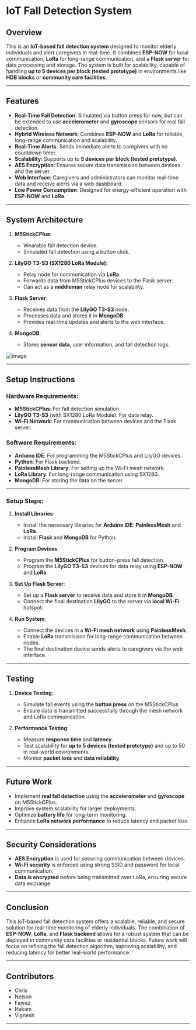 # IoT Fall Detection System

## Overview
This is an **IoT-based fall detection system** designed to monitor elderly individuals and alert caregivers in real-time. It combines **ESP-NOW** for local communication, **LoRa** for long-range communication, and a **Flask server** for data processing and storage. The system is built for scalability, capable of handling **up to 5 devices per block (tested prototype)** in environments like **HDB blocks** or **community care facilities**.

---

## Features
- **Real-Time Fall Detection**: Simulated via button press for now, but can be extended to use **accelerometer** and **gyroscope** sensors for real fall detection.
- **Hybrid Wireless Network**: Combines **ESP-NOW** and **LoRa** for reliable, long-range communication and scalability.
- **Real-Time Alerts**: Sends immediate alerts to caregivers with no countdown timer.
- **Scalability**: Supports up to **5 devices per block (tested prototype)**.
- **AES Encryption**: Ensures secure data transmission between devices and the server.
- **Web Interface**: Caregivers and administrators can monitor real-time data and receive alerts via a web dashboard.
- **Low Power Consumption**: Designed for energy-efficient operation with **ESP-NOW** and **LoRa**.

---

## System Architecture

1. **M5StickCPlus**: 
   - Wearable fall detection device.
   - Simulated fall detection using a button click.
   
2. **LilyGO T3-S3 (SX1280 LoRa Module)**:
   - Relay node for communication via **LoRa**.
   - Forwards data from M5StickCPlus devices to the Flask server.
   - Can act as a **middleman** relay node for scalability.

3. **Flask Server**:
   - Receives data from the **LilyGO T3-S3** node.
   - Processes data and stores it in **MongoDB**.
   - Provides real-time updates and alerts to the web interface.

4. **MongoDB**:
   - Stores **sensor data**, user information, and fall detection logs.

![image](https://github.com/user-attachments/assets/7b46d8ea-89b8-437a-bffb-c9f28ad63cf5)

---

## Setup Instructions

### Hardware Requirements:
- **M5StickCPlus**: For fall detection simulation.
- **LilyGO T3-S3** (with SX1280 LoRa Module): For data relay.
- **Wi-Fi Network**: For communication between devices and the Flask server.

### Software Requirements:
- **Arduino IDE**: For programming the M5StickCPlus and LilyGO devices.
- **Python**: For Flask backend.
- **PainlessMesh Library**: For setting up the Wi-Fi mesh network.
- **LoRa Library**: For long-range communication using SX1280.
- **MongoDB**: For storing the data on the server.

---

### Setup Steps:

1. **Install Libraries**:
   - Install the necessary libraries for **Arduino IDE**: **PainlessMesh** and **LoRa**.
   - Install **Flask** and **MongoDB** for Python.

2. **Program Devices**:
   - Program the **M5StickCPlus** for button-press fall detection.
   - Program the **LilyGO T3-S3** devices for data relay using **ESP-NOW** and **LoRa**.

3. **Set Up Flask Server**:
   - Set up a **Flask server** to receive data and store it in **MongoDB**.
   - Connect the final destination **LilyGO** to the server via **local Wi-Fi** hotspot.

4. **Run System**:
   - Connect the devices in a **Wi-Fi mesh network** using **PainlessMesh**.
   - Enable **LoRa** transmission for long-range communication between nodes.
   - The final destination device sends alerts to caregivers via the web interface.

---

## Testing

1. **Device Testing**:
   - Simulate fall events using the **button press** on the M5StickCPlus.
   - Ensure data is transmitted successfully through the mesh network and LoRa communication.

2. **Performance Testing**:
   - Measure **response time** and **latency**.
   - Test scalability for **up to 5 devices (tested prototype)** and up to 50 in real-world environments.
   - Monitor **packet loss** and **data reliability**.

---

## Future Work
- Implement **real fall detection** using the **accelerometer** and **gyroscope** on M5StickCPlus.
- Improve system scalability for larger deployments.
- Optimize **battery life** for long-term monitoring.
- Enhance **LoRa network performance** to reduce latency and packet loss.

---

## Security Considerations
- **AES Encryption** is used for securing communication between devices.
- **Wi-Fi security** is enforced using strong SSID and password for local communication.
- **Data is encrypted** before being transmitted over LoRa, ensuring secure data exchange.

---

## Conclusion
This IoT-based fall detection system offers a scalable, reliable, and secure solution for real-time monitoring of elderly individuals. The combination of **ESP-NOW**, **LoRa**, and **Flask backend** allows for a robust system that can be deployed in community care facilities or residential blocks. Future work will focus on refining the fall detection algorithm, improving scalability, and reducing latency for better real-world performance.

---

## Contributors
- Chris
- Nelson
- Fawaz
- Hakam
- Vignesh

---
